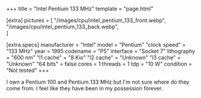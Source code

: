 +++
title     = "Intel Pentium 133 MHz"
template  = "page.html"

[extra]
pictures  = [
  "/images/cpu/intel_pentium_133_front.webp",
  "/images/cpu/intel_pentium_133_back.webp",   
]

  [extra.specs]
  manufacturer  = "Intel"
  model         = "Pentium"
  "clock speed" = "133 MHz"
  year          = 1995
  codename      = "P5"
  interface     = "Socket 7"
  lithography   = "600 nm"
  "l1 cache"    = "8 Kio"
  "l2 cache"    = "Unknown"
  "l3 cache"    = "Unknown"
  "64 bits"     = false
  cores         = 1
  threads       = 1
  tdp           = "10 W"
  condition     = "Not tested"
+++

I own a Pentium 100 and Pentium 133 MHz but I'm not sure where do they come from. I feel like they have been in my possession forever.